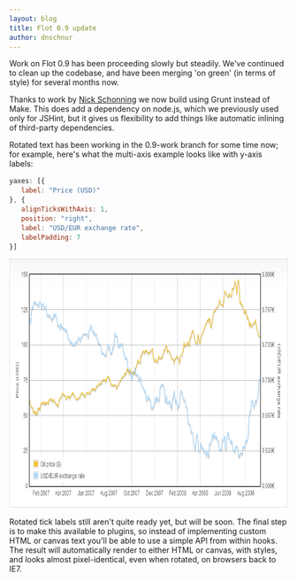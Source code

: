 ```yaml
---
layout: blog
title: Flot 0.9 update
author: dnschnur
---
```


Work on Flot 0.9 has been proceeding slowly but steadily.  We've continued to
clean up the codebase, and have been merging 'on green' (in terms of style)
for several months now.

Thanks to work by [Nick Schonning](https://github.com/nschonni) we now build
using Grunt instead of Make.  This does add a dependency on node.js, which we
previously used only for JSHint, but it gives us flexibility to add things
like automatic inlining of third-party dependencies.

Rotated text has been working in the 0.9-work branch for some time now; for
example, here's what the multi-axis example looks like with y-axis labels:

```js
yaxes: [{
   label: "Price (USD)"
}, {
   alignTicksWithAxis: 1,
   position: "right",
   label: "USD/EUR exchange rate",
   labelPadding: 7
}]
```

<div class="blog-image">
   <img src="/images/blog/2013-09-29-flot-09-update.png" alt="{{ post.title }}" title="{{ post.title }}" width="850" height="450"></img>
</div>

Rotated tick labels still aren't quite ready yet, but will be soon. The final
step is to make this available to plugins, so instead of implementing custom
HTML or canvas text you'll be able to use a simple API from within hooks. The
result will automatically render to either HTML or canvas, with styles, and
looks almost pixel-identical, even when rotated, on browsers back to IE7.
